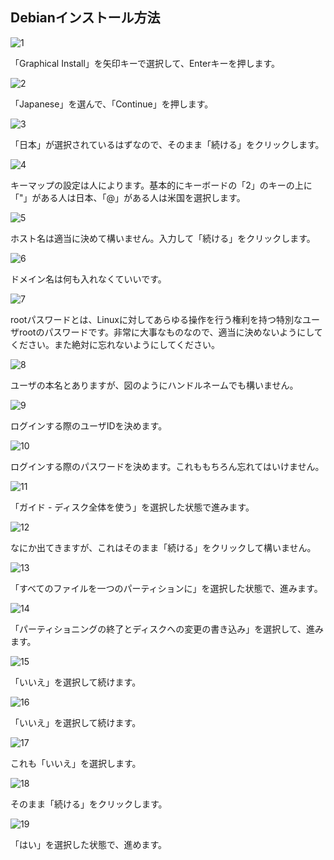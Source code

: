 ## Debianインストール方法

![1](./img/debian1.png)

「Graphical Install」を矢印キーで選択して、Enterキーを押します。

![2](./img/debian2.png)

「Japanese」を選んで、「Continue」を押します。

![3](./img/debian3.png)

「日本」が選択されているはずなので、そのまま「続ける」をクリックします。

![4](./img/debian4.png)

キーマップの設定は人によります。基本的にキーボードの「2」のキーの上に「"」がある人は日本、「@」がある人は米国を選択します。

![5](./img/debian5.png)

ホスト名は適当に決めて構いません。入力して「続ける」をクリックします。

![6](./img/debian6.png)

ドメイン名は何も入れなくていいです。

![7](./img/debian7.png)

rootパスワードとは、Linuxに対してあらゆる操作を行う権利を持つ特別なユーザrootのパスワードです。非常に大事なものなので、適当に決めないようにしてください。また絶対に忘れないようにしてください。

![8](./img/debian8.png)

ユーザの本名とありますが、図のようにハンドルネームでも構いません。

![9](./img/debian9.png)

ログインする際のユーザIDを決めます。

![10](./img/debian10.png)

ログインする際のパスワードを決めます。これももちろん忘れてはいけません。

![11](./img/debian11.png)

「ガイド - ディスク全体を使う」を選択した状態で進みます。

![12](./img/debian12.png)

なにか出てきますが、これはそのまま「続ける」をクリックして構いません。

![13](./img/debian13.png)

「すべてのファイルを一つのパーティションに」を選択した状態で、進みます。

![14](./img/debian14.png)

「パーティショニングの終了とディスクへの変更の書き込み」を選択して、進みます。

![15](./img/debian15.png)

「いいえ」を選択して続けます。

![16](./img/debian16.png)

「いいえ」を選択して続けます。

![17](./img/debian17.png)

これも「いいえ」を選択します。

![18](./img/debian18.png)

そのまま「続ける」をクリックします。

![19](./img/debian19.png)

「はい」を選択した状態で、進めます。
